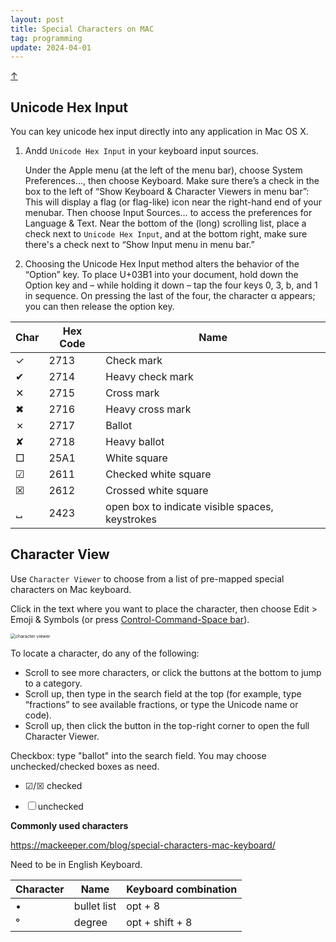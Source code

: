 ```yaml
---
layout: post
title: Special Characters on MAC
tag: programming
update: 2024-04-01
---
```


<a class="top-link hide" href="#" id="js-top">↑</a>

## Unicode Hex Input

You can key unicode hex input directly into any application in Mac OS X.

1. Andd `Unicode Hex Input` in your keyboard input sources.

   Under the Apple menu (at the left of the menu bar), choose System Preferences…, then choose Keyboard. Make sure there’s a check in the box to the left of “Show Keyboard & Character Viewers in menu bar”: This will display a flag (or flag-like) icon near the right-hand end of your menubar. Then choose Input Sources… to access the preferences for Language & Text. Near the bottom of the (long) scrolling list, place a check next to `Unicode Hex Input`, and at the bottom right, make sure there's a check next to “Show Input menu in menu bar.”

2. Choosing the Unicode Hex Input method alters the behavior of the “Option” key. To place U+03B1 into your document, hold down the Option key and – while holding it down – tap the four keys 0, 3, b, and 1 in sequence. On pressing the last of the four, the character α appears; you can then release the option key. 



| Char | Hex Code | Name                                            |
| ---- | -------- | ----------------------------------------------- |
| ✓    | 2713     | Check mark                                      |
| ✔    | 2714     | Heavy check mark                                |
| ✕    | 2715     | Cross mark                                      |
| ✖    | 2716     | Heavy cross mark                                |
| ✗    | 2717     | Ballot                                          |
| ✘    | 2718     | Heavy ballot                                    |
| □    | 25A1     | White square                                    |
| ☑    | 2611     | Checked white square                            |
| ☒    | 2612     | Crossed white square                            |
| ␣    | 2423     | open box to indicate visible spaces, keystrokes |



## Character View

Use `Character Viewer` to choose from a list of pre-mapped special characters on Mac keyboard.

Click in the text where you want to place the character, then choose Edit > Emoji & Symbols (or press [Control-Command-Space bar](https://support.apple.com/en-gb/guide/pages/aside/tanb624f904e/13.2/mac/1.0)).

<img src="https://drive.google.com/thumbnail?id=1pXwOlz1xX1Q4QyOgbVEypHFryyNE9_Uu&sz=w1000" alt="character viewer" style="display: block; margin-right: auto; margin-left: auto; zoom:50%;" />

To locate a character, do any of the following:

- Scroll to see more characters, or click the buttons at the bottom to jump to a category.
- Scroll up, then type in the search field at the top (for example, type “fractions” to see available fractions, or type the Unicode name or code).
- Scroll up, then click the button in the top-right corner to open the full Character Viewer.



Checkbox: type "ballot" into the search field. You may choose unchecked/checked boxes as need.

- ☑/☒ checked

- ☐ unchecked



**Commonly used characters**

<https://mackeeper.com/blog/special-characters-mac-keyboard/>

Need to be in English Keyboard.

| Character | Name        | Keyboard combination |
| --------- | ----------- | -------------------- |
| •         | bullet list | opt + 8              |
| °         | degree      | opt + shift + 8      |
